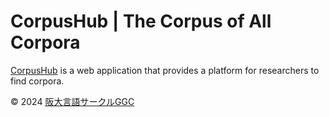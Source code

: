 # CorpusHub | The Corpus of All Corpora

[CorpusHub](https://corpora.oulcggc.org/) is a web application that provides a platform for researchers to find corpora.

&copy; 2024 [阪大言語サークルGGC](https://oulcggc.org/)
